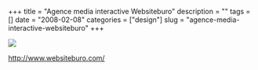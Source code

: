 +++
title = "Agence media interactive Websiteburo"
description = ""
tags = []
date = "2008-02-08"
categories = ["design"]
slug = "agence-media-interactive-websiteburo"
+++


 

  <div id="screens-thumbs" class="clearfix">
    <div class="txt-center" id="design-submission"><a href="http://www.websiteburo.com/"><img id='bluga-thumbnail-958' class='bluga-thumbnail large' src='/media/bluga/
wt47f27ef002e6e_0.jpg'/></a></div>  
  </div>   
<p><a href="http://www.websiteburo.com/">http://www.websiteburo.com/</a></p>




